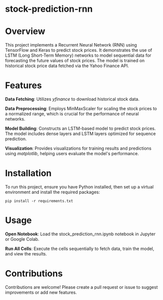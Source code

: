 # stock-prediction-rnn
# Overview
This project implements a Recurrent Neural Network (RNN) using TensorFlow and Keras to predict stock prices. It demonstrates the use of LSTM (Long Short-Term Memory) networks to model sequential data for forecasting the future values of stock prices. The model is trained on historical stock price data fetched via the Yahoo Finance API.

# Features
**Data Fetching**: Utilizes *yfinance* to download historical stock data.

**Data Preprocessing**: Employs MinMaxScaler for scaling the stock prices to a normalized range, which is crucial for the performance of neural networks.

**Model Building**: Constructs an LSTM-based model to predict stock prices. The model includes dense layers and LSTM layers optimized for sequence prediction.

**Visualization**: Provides visualizations for training results and predictions using *matplotlib*, helping users evaluate the model's performance.

# Installation
To run this project, ensure you have Python installed, then set up a virtual environment and install the required packages:

`pip install -r requirements.txt`

# Usage
**Open Notebook**: Load the stock_prediction_rnn.ipynb notebook in Jupyter or Google Colab.

**Run All Cells**: Execute the cells sequentially to fetch data, train the model, and view the results.

# Contributions
Contributions are welcome! Please create a pull request or issue to suggest improvements or add new features.
